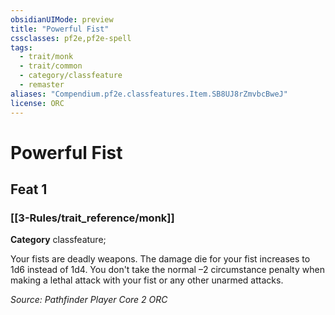 ```yaml
---
obsidianUIMode: preview
title: "Powerful Fist"
cssclasses: pf2e,pf2e-spell
tags:
  - trait/monk
  - trait/common
  - category/classfeature
  - remaster
aliases: "Compendium.pf2e.classfeatures.Item.SB8UJ8rZmvbcBweJ"
license: ORC
---
```

# Powerful Fist
## Feat 1
### [[3-Rules/trait_reference/monk]]

**Category** classfeature; 




Your fists are deadly weapons. The damage die for your fist increases to 1d6 instead of 1d4. You don't take the normal –2 circumstance penalty when making a lethal attack with your fist or any other unarmed attacks.

*Source: Pathfinder Player Core 2*
*ORC*